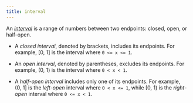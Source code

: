 ```yaml
---
title: interval
---
```


An [_interval_](https://en.wikipedia.org/wiki/Interval_(mathematics)) is a range of numbers between two endpoints: closed, open, or half-open.

- A _closed interval_, denoted by brackets, includes its endpoints. For example, [0,&nbsp;1]&nbsp;is the interval where `0 <= x <= 1`.

- An _open interval_, denoted by parentheses, excludes its endpoints. For example, (0,&nbsp;1)&nbsp;is the interval where `0 < x < 1`.

- A _half-open interval_ includes only one of its endpoints. For example, (0,&nbsp;1]&nbsp;is the _left-open_ interval where `0 < x <= 1`, while [0,&nbsp;1)&nbsp;is the _right-open_ interval where `0 <= x < 1`.
